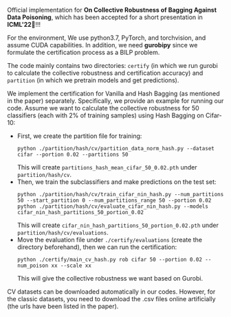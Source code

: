 Official implementation for **On Collective Robustness of Bagging Against Data Poisoning**, which has been accepted for a short presentation in **ICML'22**🤗!!!

For the environment, We use python3.7, PyTorch, and torchvision, and assume CUDA capabilities. In addition, we need **gurobipy** since we formulate the certification process as a BILP problem.

The code mainly contains two directories: `certify` (in which we run gurobi to calculate the collective robustness and certification accuracy) and `partition` (in which we pretrain models and get predictions). 

We implement the certification for Vanilla and Hash Bagging (as mentioned in the paper) separately. Specifically, we provide an example for running our code. Assume we want to calculate the collective robustness for 50 classifiers (each with 2% of training samples) using Hash Bagging on Cifar-10:

- First, we create the partition file for training:
    ```shell
    python ./partition/hash/cv/partition_data_norm_hash.py --dataset cifar --portion 0.02 --partitions 50
    ```
    This will create `partitions_hash_mean_cifar_50_0.02.pth` under `partition/hash/cv`.
- Then, we train the subclassifiers and make predictions on the test set:
    ```shell
    python ./partition/hash/cv/train_cifar_nin_hash.py --num_partitions 50 --start_partition 0 --num_partitions_range 50 --portion 0.02
    python ./partition/hash/cv/evaluate_cifar_nin_hash.py --models cifar_nin_hash_partitions_50_portion_0.02
    ```
    This will create `cifar_nin_hash_partitions_50_portion_0.02.pth` under `partition/hash/cv/evaluations`.
- Move the evaluation file under `./certify/evaluations` (create the directory beforehand), then we can run the certification:
    ```shell
    python ./certify/main_cv_hash.py rob cifar 50 --portion 0.02 --num_poison xx --scale xx 
    ```
    This will give the collective robustness we want based on Gurobi.

CV datasets can be downloaded automatically in our codes. However, for the classic datasets, you need to download the .csv files online artificially (the urls have been listed in the paper).
